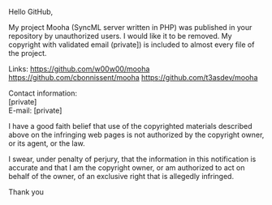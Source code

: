 Hello GitHub,

My project Mooha (SyncML server written in PHP) was published in your repository by unauthorized users.
I would like it to be removed.
My copyright with validated email (private]) is
included to almost every file of the project.

Links:
https://github.com/w00w00/mooha
https://github.com/cbonnissent/mooha
https://github.com/t3asdev/mooha

Contact information:  
[private]  
E-mail: [private]  

I have a good faith belief that use of the copyrighted materials
described above on the infringing web pages is not authorized by the
copyright owner, or its agent, or the law.

I swear, under penalty of perjury, that the information in this
notification is accurate and that I am the copyright owner, or am
authorized to act on behalf of the owner, of an exclusive right that
is allegedly infringed.

Thank you

